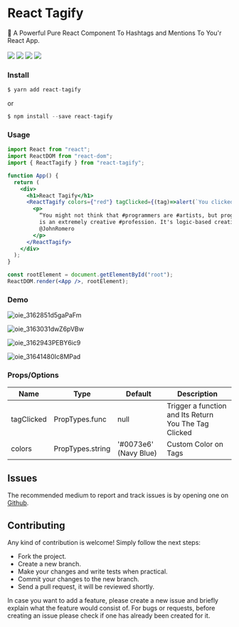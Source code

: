 # React Tagify
📢 A Powerful Pure React Component To Hashtags and Mentions To You'r React App.
<br />
<br />
<img src="https://img.shields.io/github/package-json/v/E-RROR/react-tagify/master?color=green&label=Version&style=flat-square"/>
<span>
<img src="https://img.shields.io/npm/v/react-tagify?color=red&style=flat-square" />
</span>
<span>
<img src="https://img.shields.io/npm/dw/react-tagify?style=flat-square" />
</span>
<span>
<img src="https://img.shields.io/github/size/E-RROR/react-tagify/lib/ReactTagify.js?style=flat-square" />
</span>

### Install
```js
$ yarn add react-tagify
```
or
```js
$ npm install --save react-tagify
```
### Usage
```jsx
import React from "react";
import ReactDOM from "react-dom";
import { ReactTagify } from "react-tagify";

function App() {
  return (
    <div>
      <h1>React Tagify</h1>
      <ReactTagify colors={"red"} tagClicked={(tag)=>alert(`You clicked on ${tag} tag`)}>
        <p>
          “You might not think that #programmers are #artists, but programming
          is an extremely creative #profession. It's logic-based creativity”
          @JohnRomero
        </p>
      </ReactTagify>
    </div>
  );
}

const rootElement = document.getElementById("root");
ReactDOM.render(<App />, rootElement);
```
### Demo

![oie_3162851d5gaPaFm](https://user-images.githubusercontent.com/25178257/71611319-e0e2e180-2bbd-11ea-8cc5-e9e2c2b91a7f.gif)

![oie_3163031dwZ6pVBw](https://user-images.githubusercontent.com/25178257/71611320-e0e2e180-2bbd-11ea-9c73-5fd21359a393.gif)

![oie_3162943PEBY6ic9](https://user-images.githubusercontent.com/25178257/71611321-e0e2e180-2bbd-11ea-8822-9e6d63a5779c.gif)

![oie_31641480Ic8MPad](https://user-images.githubusercontent.com/25178257/71611397-70889000-2bbe-11ea-863e-3ac79b8342ec.gif)


### Props/Options

| Name | Type| Default | Description |
| --- | --- | --- | --- |
| tagClicked | PropTypes.func | null | Trigger a function and Its Return You The Tag Clicked |
| colors  | PropTypes.string | '#0073e6' (Navy Blue) | Custom Color on Tags |


## Issues
The recommended medium to report and track issues is by opening one on [Github](https://github.com/E-RROR/react-tagify/issues).

## Contributing
 Any kind of contribution is welcome! Simply follow the next steps:

* Fork the project.
* Create a new branch.
* Make your changes and write tests when practical.
* Commit your changes to the new branch.
* Send a pull request, it will be reviewed shortly.

In case you want to add a feature, please create a new issue and briefly explain what the feature would consist of. For bugs or requests, before creating an issue please check if one has already been created for it.
